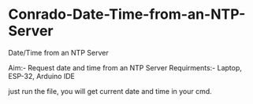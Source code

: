 # Conrado-Date-Time-from-an-NTP-Server
 Date/Time from an NTP Server

Aim:- Request date and time from an NTP Server
Requirments:- Laptop, ESP-32, Arduino IDE

just run the file, you will get current date and time in your cmd.
